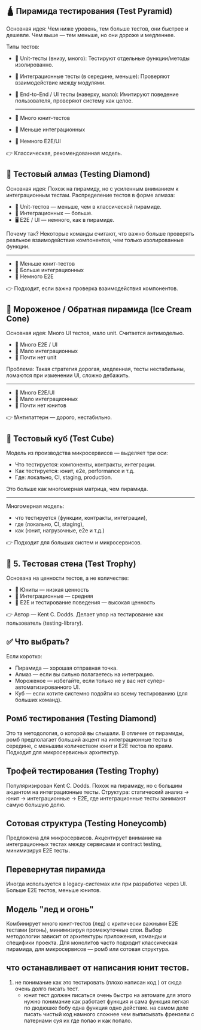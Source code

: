## 🛕 Пирамида тестирования (Test Pyramid)
Основная идея:
Чем ниже уровень, тем больше тестов, они быстрее и дешевле. Чем выше — тем меньше, но они дороже и медленнее.

Типы тестов:
- 🧪 Unit-тесты (внизу, много): Тестируют отдельные функции/методы изолированно.
- 🔄 Интеграционные тесты (в середине, меньше): Проверяют взаимодействие между модулями.
- 🧭 End-to-End / UI тесты (наверху, мало): Имитируют поведение пользователя, проверяют систему как целое.
  
  ------
- 🔽 Много юнит-тестов
- 🔄 Меньше интеграционных
- 🧭 Немного E2E/UI


👉 Классическая, рекомендованная модель.

## 💎 Тестовый алмаз (Testing Diamond)
Основная идея:
Похож на пирамиду, но с усиленным вниманием к интеграционным тестам. Распределение тестов в форме алмаза:

- 🧪 Unit-тестов — меньше, чем в классической пирамиде.
- 🧩 Интеграционных — больше.
- 🖥 E2E / UI — немного, как в пирамиде.

Почему так?
Некоторые команды считают, что важно больше проверять реальное взаимодействие компонентов, чем только изолированные функции.

-----
- 🧪 Меньше юнит-тестов
- 🔄 Больше интеграционных
- 🧭 Немного E2E
  
👉 Подходит, если важна проверка взаимодействия компонентов.



## 🍦 Мороженое / Обратная пирамида (Ice Cream Cone)
Основная идея:
Много UI тестов, мало unit. Считается антимоделью.

- 🧭 Много E2E / UI
- 🔄 Мало интеграционных
- 🧪 Почти нет unit

Проблема:
Такая стратегия дорогая, медленная, тесты нестабильны, ломаются при изменении UI, сложно дебажить.

----
- 🧭 Много E2E/UI
- 🔄 Мало интеграционных
- 🧪 Почти нет юнитов
  
👉 ❗️Антипаттерн — дорого, нестабильно.

## 🧊 Тестовый куб (Test Cube)
Модель из производства микросервисов — выделяет три оси:

- Что тестируется: компоненты, контракты, интеграции.
- Как тестируется: юнит, e2e, performance и т.д.
- Где: локально, CI, staging, production.
  
Это больше как многомерная матрица, чем пирамида.

----
Многомерная модель:
- что тестируется (функции, контракты, интеграции),
- где (локально, CI, staging),
- как (юнит, нагрузочные, e2e и т.д.)
  
👉 Подходит для больших систем и микросервисов.

## 🧱 5. Тестовая стена (Test Trophy)
Основана на ценности тестов, а не количестве:
- 🧪 Юниты — низкая ценность
- 🔄 Интеграционные — средняя
- 🧭 E2E и тестирование поведения — высокая ценность
  
👉 Автор — Kent C. Dodds. Делает упор на тестирование как пользователь (testing-library).

## ✅ Что выбрать?
Если коротко:

- Пирамида — хорошая отправная точка.
- Алмаз — если вы сильно полагаетесь на интеграцию.
- Мороженое — избегайте, если только не у вас нет супер-автоматизированного UI.
- Куб — если хотите системно подойти ко всему тестированию (для больших команд).


## Ромб тестирования (Testing Diamond)
Это та методология, о которой вы слышали. В отличие от пирамиды, ромб предполагает больший акцент на интеграционные тесты в середине, с меньшим количеством юнит и E2E тестов по краям. Подходит для микросервисных архитектур.
## Трофей тестирования (Testing Trophy)
Популяризирован Kent C. Dodds. Похож на пирамиду, но с большим акцентом на интеграционные тесты. Структура: статический анализ → юнит → интеграционные → E2E, где интеграционные тесты занимают самую большую долю.
## Сотовая структура (Testing Honeycomb)
Предложена для микросервисов. Акцентирует внимание на интеграционных тестах между сервисами и contract testing, минимизируя E2E тесты.
## Перевернутая пирамида
Иногда используется в legacy-системах или при разработке через UI. Больше E2E тестов, меньше юнитов.
## Модель "лед и огонь"
Комбинирует много юнит-тестов (лед) с критически важными E2E тестами (огонь), минимизируя промежуточные слои.
Выбор методологии зависит от архитектуры приложения, команды и специфики проекта. Для монолитов часто подходит классическая пирамида, для микросервисов — ромб или сотовая структура.




## что останавливает от написания юнит тестов. 
1. не понимание как это тестировать (плохо написан код ) от сюда очень долго писать тест.
    - юнит тест должен писаться очень быстро на автомате  для этого нужно понимание как работает функция и сама функция легкая по дюдюшке бобу одна функция одно действие. на самом деле писать чистый код намного сложнее чем выписывать френзели с патернами суя их где попао и как попало.

